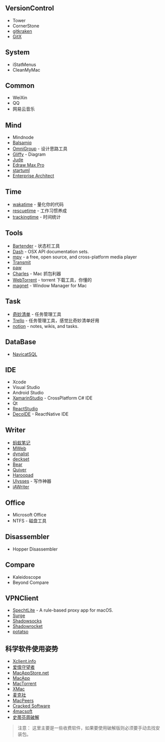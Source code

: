 ## VersionControl
- Tower
- CornerStone
- [gitkraken](https://www.gitkraken.com/)
- [GitX](http://gitx.frim.nl/index.html)

## System
- iStatMenus
- CleanMyMac

## Common
- WeiXin
- QQ
- 网易云音乐

## Mind
- Mindnode
- [Balsamiq](https://balsamiq.com/)
- [OmniGroup](https://www.omnigroup.com/omniplan/) - 设计思路工具
- [Gliffy](https://www.gliffy.com/) - Diagram
- [Jude](http://astah.net/editions/community)
- [Edraw Max Pro](https://www.edrawsoft.com)
- [startuml](http://staruml.io/)
- [Enterprise Architect](http://sparxsystems.com/products/ea/)

## Time
- [wakatime](https://wakatime.com/) - 量化你的代码
- [rescuetime](https://www.rescuetime.com/) - 工作习惯养成
- [trackingtime](https://trackingtime.co/) - 时间统计

## Tools
- [Bartender](https://www.macbartender.com) - 状态栏工具
- [Dash](https://kapeli.com/dash) - OSX API documentation sets.
- [mpv](https://mpv.io) - a free, open source, and cross-platform media player
- [Transmit](https://panic.com/transmit/)
- [paw](https://paw.cloud/)
- [Charles](https://www.charlesproxy.com/) - Mac 抓包利器
- [WebTorrent](https://webtorrent.io/) - torrent 下载工具，你懂的
- [magnet](http://magnet.crowdcafe.com/) - Window Manager for Mac

## Task
- [奇妙清单](https://www.wunderlist.com) - 任务管理工具
- [Trello](https://trello.com/) - 任务管理工具，感觉比奇妙清单好用
- [notion](https://www.notion.so/) - notes, wikis, and tasks.

## DataBase
- [NavicatSQL](https://www.navicat.com)

## IDE
- Xcode
- Visual Studio
- Android Studio
- [XamarinStudio](https://www.xamarin.com/download) - CrossPlatform C# IDE
- Qt
- [ReactStudio](https://neonto.com/reactstudio)
- [DecoIDE](https://www.decosoftware.com/) -  ReactNative IDE

## Writer
- [蚂蚁笔记](https://leanote.com/)
- [MWeb](http://www.mweb.im/)
- [dynalist](https://dynalist.io)
- [deckset](http://www.decksetapp.com/)
- [Bear](http://www.bear-writer.com)
- [Quiver](http://happenapps.com/)
- [Haroopad](http://pad.haroopress.com/user.html)
- [Ulysses](https://ulyssesapp.com/) - 写作神器
- [iAWriter](https://ia.net/writer/)

## Office
- Microsoft Office
- NTFS - 磁盘工具

## Disassembler
- Hopper Disassembler

## Compare

- Kaleidoscope
- Beyond Compare

## VPNClient
- [SpechtLite](https://github.com/zhuhaow/SpechtLite) - A rule-based proxy app for macOS.
- [Surge](http://nssurge.com/)
- [Shadowsocks](https://github.com/shadowsocks/ShadowsocksX-NG)
- [Shadowrocket](https://liguangming.com/Shadowrocket)
- [potatso](https://potatso.com/)

## 科学软件使用姿势

- [Xclient.info](xclient.info)
- [爱情守望者](https://www.waitsun.com/)
- [MacAppStore.net](http://macappstore.net/)
- [MacApp](https://macapp.org/)
- [MacTorrent](http://mac-torrent-download.net/)
- [XMac](http://xmac.xyz/)
- [麦克社](http://www.macshe.com/)
- [MacPeers](https://www.macpeers.com/)
- [Cracked Software](https://crackedmine.com/)
- [4macsoft](https://4macsoft.com/)
- [史蒂芬周破解](http://www.sdifen.com/)

> 注意：
  这里主要是一些收费软件，如果要使用破解版则必须要手动去找安装包。
